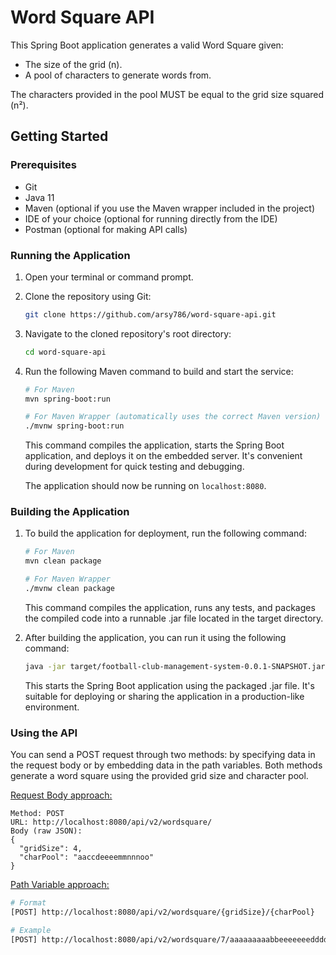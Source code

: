 # Word Square API

This Spring Boot application generates a valid Word Square given:

- The size of the grid (n).
- A pool of characters to generate words from.

The characters provided in the pool MUST be equal to the grid size squared (n²).

## Getting Started

### Prerequisites

- Git
- Java 11
- Maven (optional if you use the Maven wrapper included in the project)
- IDE of your choice (optional for running directly from the IDE)
- Postman (optional for making API calls)

### Running the Application

1. Open your terminal or command prompt.

2. Clone the repository using Git:

   ```bash
   git clone https://github.com/arsy786/word-square-api.git
   ```

3. Navigate to the cloned repository's root directory:

   ```bash
   cd word-square-api
   ```

4. Run the following Maven command to build and start the service:

   ```bash
   # For Maven
   mvn spring-boot:run

   # For Maven Wrapper (automatically uses the correct Maven version)
   ./mvnw spring-boot:run
   ```

   This command compiles the application, starts the Spring Boot application, and deploys it on the embedded server. It's convenient during development for quick testing and debugging.

   The application should now be running on `localhost:8080`.

### Building the Application

1. To build the application for deployment, run the following command:

   ```bash
   # For Maven
   mvn clean package

   # For Maven Wrapper
   ./mvnw clean package
   ```

   This command compiles the application, runs any tests, and packages the compiled code into a runnable .jar file located in the target directory.

2. After building the application, you can run it using the following command:

   ```bash
   java -jar target/football-club-management-system-0.0.1-SNAPSHOT.jar
   ```

   This starts the Spring Boot application using the packaged .jar file. It's suitable for deploying or sharing the application in a production-like environment.

### Using the API

You can send a POST request through two methods: by specifying data in the request body or by embedding data in the path variables. Both methods generate a word square using the provided grid size and character pool.

<ins>Request Body approach:</ins>

    Method: POST
    URL: http://localhost:8080/api/v2/wordsquare/
    Body (raw JSON):
    {
      "gridSize": 4,
      "charPool": "aaccdeeeemmnnnoo"
    }

<ins>Path Variable approach:</ins>

```bash
# Format
[POST] http://localhost:8080/api/v2/wordsquare/{gridSize}/{charPool}

# Example
[POST] http://localhost:8080/api/v2/wordsquare/7/aaaaaaaaabbeeeeeeedddddggmmlloooonnssssrrrruvvyyy
```
